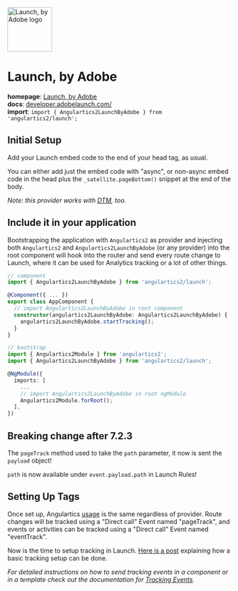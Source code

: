 <img 
    src="https://developer.adobelaunch.com/images/launch.svg" 
    alt="Launch, by Adobe logo"
    height="100px"
    width="100px" />

# Launch, by Adobe
__homepage__: [Launch, by Adobe](https://www.adobe.com/experience-platform/launch.html)  
__docs__: [developer.adobelaunch.com/](https://developer.adobelaunch.com/)  
__import__: `import { Angulartics2LaunchByAdobe } from 'angulartics2/launch';`  


## Initial Setup

Add your Launch embed code to the end of your head tag, as usual.

You can either add just the embed code with "async", or non-async embed code in the head plus the <code>_satellite.pageBottom()</code> snippet at the end of the body.

*Note: this provider works with [DTM](https://www.adobe.com/experience-platform/activation.html), too.*

## Include it in your application

Bootstrapping the application with ```Angulartics2``` as provider and injecting both ```Angulartics2``` and ```Angulartics2LaunchByAdobe``` (or any provider) into the root component will hook into the router and send every route change to Launch, where it can be used for Analytics tracking or a lot of other things.


```ts
// component
import { Angulartics2LaunchByAdobe } from 'angulartics2/launch';

@Component({ ... })
export class AppComponent {
  // import Angulartics2LaunchByAdobe in root component
  constructor(angulartics2LaunchByAdobe: Angulartics2LaunchByAdobe) {
    angulartics2LaunchByAdobe.startTracking();
  }
}
```

```ts
// bootstrap
import { Angulartics2Module } from 'angulartics2';
import { Angulartics2LaunchByAdobe } from 'angulartics2/launch';

@NgModule({
  imports: [
    ...
    // import Angulartics2LaunchByAdobe in root ngModule    
    Angulartics2Module.forRoot();
  ],
})
```

## Breaking change after 7.2.3

The ```pageTrack``` method used to take the ```path``` parameter, it now is sent the ```payload``` object!

```path``` is now available under ```event.payload.path``` in Launch Rules!

## Setting Up Tags

Once set up, Angulartics [usage](https://github.com/angulartics/angulartics2#usage) is the same regardless of provider. Route changes will be tracked using a "Direct call" Event named "pageTrack", and events or activities can be tracked using a "Direct call" Event named "eventTrack".

Now is the time to setup tracking in Launch.  [Here is a post](http://webanalyticsfordevelopers.com/2018/11/06/basic-tracking-remix-contains-launch/) explaining how a basic tracking setup can be done.

_For detailed instructions on how to send tracking events in a component or in a template check out the documentation for [Tracking Events](https://github.com/angulartics/angulartics2/wiki/Tracking-Events)._

